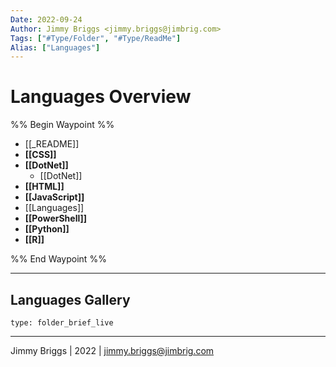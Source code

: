 ```yaml
---
Date: 2022-09-24
Author: Jimmy Briggs <jimmy.briggs@jimbrig.com>
Tags: ["#Type/Folder", "#Type/ReadMe"]
Alias: ["Languages"]
---
```


# Languages Overview

%% Begin Waypoint %%
- [[_README]]
- **[[CSS]]**
- **[[DotNet]]**
	- [[DotNet]]
- **[[HTML]]**
- **[[JavaScript]]**
- [[Languages]]
- **[[PowerShell]]**
- **[[Python]]**
- **[[R]]**

%% End Waypoint %%

***

## Languages Gallery

 
```ccard
type: folder_brief_live
```
 

***

Jimmy Briggs | 2022 | <jimmy.briggs@jimbrig.com>



